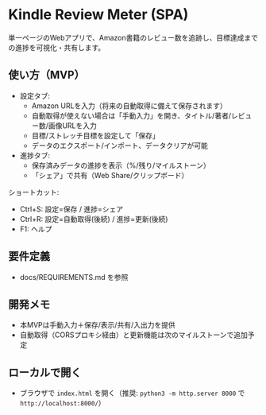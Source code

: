 # Kindle Review Meter (SPA)

単一ページのWebアプリで、Amazon書籍のレビュー数を追跡し、目標達成までの進捗を可視化・共有します。

## 使い方（MVP）
- 設定タブ:
  - Amazon URLを入力（将来の自動取得に備えて保存されます）
  - 自動取得が使えない場合は「手動入力」を開き、タイトル/著者/レビュー数/画像URLを入力
  - 目標/ストレッチ目標を設定して「保存」
  - データのエクスポート/インポート、データクリアが可能
- 進捗タブ:
  - 保存済みデータの進捗を表示（%/残り/マイルストーン）
  - 「シェア」で共有（Web Share/クリップボード）

ショートカット:
- Ctrl+S: 設定=保存 / 進捗=シェア
- Ctrl+R: 設定=自動取得(後続) / 進捗=更新(後続)
- F1: ヘルプ

## 要件定義
- docs/REQUIREMENTS.md を参照

## 開発メモ
- 本MVPは手動入力＋保存/表示/共有/入出力を提供
- 自動取得（CORSプロキシ経由）と更新機能は次のマイルストーンで追加予定

## ローカルで開く
- ブラウザで `index.html` を開く（推奨: `python3 -m http.server 8000` で `http://localhost:8000/`）

